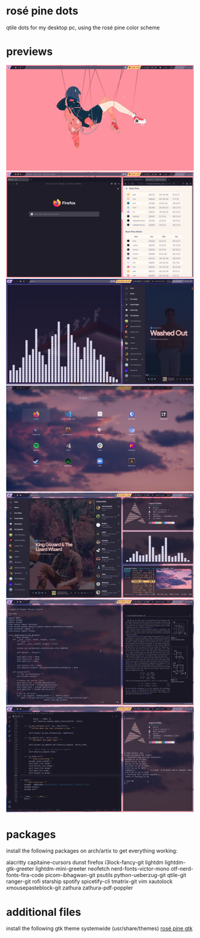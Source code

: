 # rosé pine dots
qtile dots for my desktop pc, using the rosé pine color scheme

# previews

![Preview](Screenshots/screenshot_2022-01-12_01:16:46.png)
![Preview](Screenshots/screenshot_2022-01-12_01:26:31.png)
![Preview](Screenshots/screenshot_2022-01-20_14:19:49.png)
![Preview](Screenshots/screenshot_2022-01-21_17:51:23.png)
![Preview](Screenshots/screenshot_2022-01-21_17:51:38.png)
![Preview](Screenshots/screenshot_2022-01-21_17:51:49.png)
![Preview](Screenshots/screenshot_2022-01-21_17:52:34.png)

# packages
install the following packages on arch/artix to get everything working:

alacritty
capitaine-cursors
dunst
firefox
i3lock-fancy-git
lightdm
lightdm-gtk-greeter
lightdm-mini-greeter
neofetch
nerd-fonts-victor-mono
otf-nerd-fonts-fira-code
picom-ibhagwan-git
psutils
python-ueberzug-git
qtile-git
ranger-git
rofi
starship
spotify
spicetify-cli
tmatrix-git
vim
xautolock
xmousepasteblock-git
zathura
zathura-pdf-poppler

# additional files

install the following gtk theme systemwide (usr/share/themes)
[rosé pine gtk](https://github.com/rose-pine/gtk)
